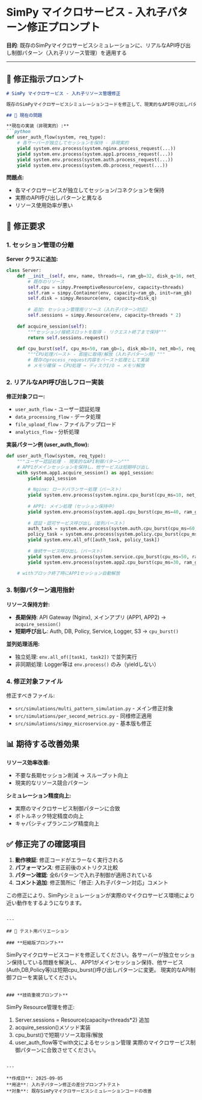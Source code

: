 # SimPy マイクロサービス - 入れ子パターン修正プロンプト

**目的**: 既存のSimPyマイクロサービスシミュレーションに、リアルなAPI呼び出し制御パターン（入れ子リソース管理）を適用する

---

## 🎯 修正指示プロンプト

```markdown
# SimPy マイクロサービス - 入れ子リソース管理修正

既存のSimPyマイクロサービスシミュレーションコードを修正して、現実的なAPI呼び出しパターンを実装してください。

## 🔧 現在の問題

**現在の実装（非現実的）:**
```python
def user_auth_flow(system, req_type):
    # 各サーバーが独立してセッションを保持 - 非現実的
    yield system.env.process(system.nginx.process_request(...))
    yield system.env.process(system.app1.process_request(...))
    yield system.env.process(system.auth.process_request(...))
    yield system.env.process(system.db.process_request(...))
```

**問題点:**
- 各マイクロサービスが独立してセッション/コネクションを保持
- 実際のAPI呼び出しパターンと異なる
- リソース使用効率が悪い

## 🎯 修正要求

### 1. **セッション管理の分離**

**Server クラスに追加:**
```python
class Server:
    def __init__(self, env, name, threads=4, ram_gb=32, disk_q=16, net_mbps=1000):
        # 既存のリソース
        self.cpu = simpy.PreemptiveResource(env, capacity=threads)
        self.ram = simpy.Container(env, capacity=ram_gb, init=ram_gb)
        self.disk = simpy.Resource(env, capacity=disk_q)
        
        # 追加: セッション管理用リソース（入れ子パターン対応）
        self.sessions = simpy.Resource(env, capacity=threads * 2)
    
    def acquire_session(self):
        """セッション/接続スロットを取得 - リクエスト終了まで保持"""
        return self.sessions.request()
        
    def cpu_burst(self, cpu_ms=50, ram_gb=1, disk_mb=10, net_mb=5, req_type=None):
        """CPU処理バースト - 即座に取得/解放（入れ子パターン用）"""
        # 既存のprocess_request内容をバースト処理として実装
        # メモリ確保 → CPU処理 → ディスクI/O → メモリ解放
```

### 2. **リアルなAPI呼び出しフロー実装**

**修正対象フロー:**
- `user_auth_flow` - ユーザー認証処理
- `data_processing_flow` - データ処理 
- `file_upload_flow` - ファイルアップロード
- `analytics_flow` - 分析処理

**実装パターン例 (user_auth_flow):**
```python
def user_auth_flow(system, req_type):
    """ユーザー認証処理 - 現実的なAPI制御パターン"""
    # APP1がメインセッションを保持し、他サービスは短期呼び出し
    with system.app1.acquire_session() as app1_session:
        yield app1_session
        
        # Nginx: ロードバランサー処理（バースト）
        yield system.env.process(system.nginx.cpu_burst(cpu_ms=10, net_mb=1, req_type=req_type))
        
        # APP1: メイン処理（セッション保持中）
        yield system.env.process(system.app1.cpu_burst(cpu_ms=40, ram_gb=2, req_type=req_type))
        
        # 認証・認可サービス呼び出し（並列バースト）
        auth_task = system.env.process(system.auth.cpu_burst(cpu_ms=60, ram_gb=2, req_type=req_type))
        policy_task = system.env.process(system.policy.cpu_burst(cpu_ms=45, ram_gb=1, req_type=req_type))
        yield system.env.all_of([auth_task, policy_task])
        
        # 後続サービス呼び出し（バースト）
        yield system.env.process(system.service.cpu_burst(cpu_ms=50, ram_gb=2, req_type=req_type))
        yield system.env.process(system.app2.cpu_burst(cpu_ms=30, ram_gb=2, req_type=req_type))
    
    # withブロック終了時にAPP1セッション自動解放
```

### 3. **制御パターン適用指針**

**リソース保持方針:**
- **長期保持**: API Gateway (Nginx), メインアプリ (APP1, APP2) → `acquire_session()`
- **短期呼び出し**: Auth, DB, Policy, Service, Logger, S3 → `cpu_burst()`

**並列処理活用:**
- 独立処理: `env.all_of([task1, task2])` で並列実行
- 非同期処理: Logger等は `env.process()` のみ（yieldしない）

### 4. **修正対象ファイル**

修正すべきファイル:
- `src/simulations/multi_pattern_simulation.py` - メイン修正対象
- `src/simulations/per_second_metrics.py` - 同様修正適用
- `src/simulations/simpy_microservice.py` - 基本版も修正

## 📊 期待する改善効果

**リソース効率改善:**
- 不要な長期セッション削減 → スループット向上
- 現実的なリソース競合パターン

**シミュレーション精度向上:**
- 実際のマイクロサービス制御パターンに合致
- ボトルネック特定精度の向上
- キャパシティプランニング精度向上

## ✅ 修正完了の確認項目

1. **動作検証**: 修正コードがエラーなく実行される
2. **パフォーマンス**: 修正前後のメトリクス比較
3. **パターン確認**: 全6パターンで入れ子制御が適用されている
4. **コメント追加**: 修正箇所に「修正: 入れ子パターン対応」コメント

この修正により、SimPyシミュレーションが実際のマイクロサービス環境により近い動作をするようになります。
```

---

## 🧪 テスト用バリエーション

### **短縮版プロンプト**
```
SimPyマイクロサービスコードを修正してください。各サーバーが独立セッション保持している問題を解決し、
APP1がメインセッション保持、他サービス(Auth,DB,Policy等)は短期cpu_burst()呼び出しパターンに変更。
現実的なAPI制御フローを実装してください。
```

### **技術重視プロンプト**
```
SimPy Resource管理を修正: 
1) Server.sessions = Resource(capacity=threads*2) 追加
2) acquire_session()メソッド実装 
3) cpu_burst()で短期リソース取得/解放
4) user_auth_flow等でwith文によるセッション管理
実際のマイクロサービス制御パターンに合致させてください。
```

---

**作成日**: 2025-09-05  
**用途**: 入れ子パターン修正の差分プロンプトテスト  
**対象**: 既存SimPyマイクロサービスシミュレーションコードの改善
